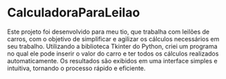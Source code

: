 # CalculadoraParaLeilao
Este projeto foi desenvolvido para meu tio, que trabalha com leilões de carros, com o objetivo de simplificar e agilizar os cálculos necessários em seu trabalho. Utilizando a biblioteca Tkinter do Python, criei um programa no qual ele pode inserir o valor do carro e ter todos os cálculos realizados automaticamente. Os resultados são exibidos em uma interface simples e intuitiva, tornando o processo rápido e eficiente.
